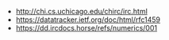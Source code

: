 * http://chi.cs.uchicago.edu/chirc/irc.html
* https://datatracker.ietf.org/doc/html/rfc1459
* https://dd.ircdocs.horse/refs/numerics/001
